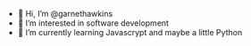 - 👋 Hi, I’m @garnethawkins
- 👀 I’m interested in software development
- 🌱 I’m currently learning Javascrypt and maybe a little Python

